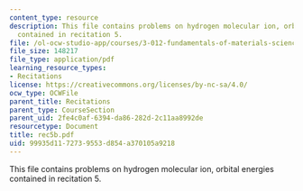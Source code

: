 ```yaml
---
content_type: resource
description: This file contains problems on hydrogen molecular ion, orbital energies
  contained in recitation 5.
file: /ol-ocw-studio-app/courses/3-012-fundamentals-of-materials-science-fall-2005/99935d1172739553d854a370105a9218_rec5b.pdf
file_size: 148217
file_type: application/pdf
learning_resource_types:
- Recitations
license: https://creativecommons.org/licenses/by-nc-sa/4.0/
ocw_type: OCWFile
parent_title: Recitations
parent_type: CourseSection
parent_uid: 2fe4c0af-6394-da86-282d-2c11aa8992de
resourcetype: Document
title: rec5b.pdf
uid: 99935d11-7273-9553-d854-a370105a9218
---
```

This file contains problems on hydrogen molecular ion, orbital energies contained in recitation 5.